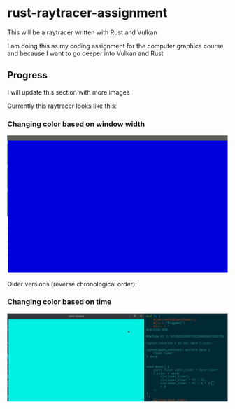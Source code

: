 # rust-raytracer-assignment
This will be a raytracer written with Rust and Vulkan

I am doing this as my coding assignment for the computer graphics course and because I want to go deeper into Vulkan and Rust

## Progress

I will update this section with more images

Currently this raytracer looks like this:

### Changing color based on window width
![](./progress/02_window_size.gif)

Older versions (reverse chronological order):

### Changing color based on time
![39906da76704fdbcb40fd087e4172b560fd07ecc](./progress/01_first_timer.gif)
